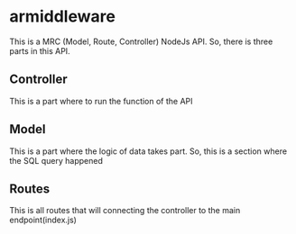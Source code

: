 # armiddleware
This is a MRC (Model, Route, Controller) NodeJs API. So, there is three parts in this API.
## Controller
This is a part where to run the function of the API
## Model
This is a part where the logic of data takes part. So, this is a section where the SQL query happened
## Routes
This is all routes that will connecting the controller to the main endpoint(index.js)
